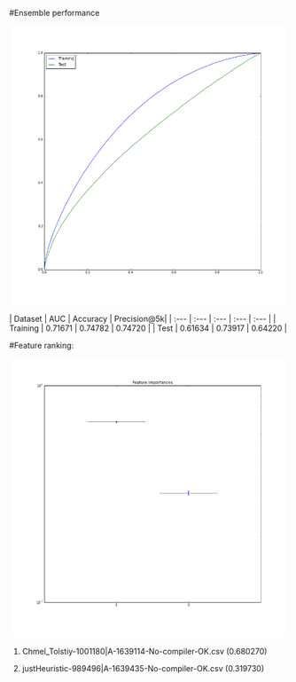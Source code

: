 #Ensemble performance

![](roc_curves.png?raw=true)

| Dataset | AUC | Accuracy | Precision@5k|
| :--- | :--- | :--- | :--- | :--- |
| Training | 0.71671 | 0.74782 | 0.74720 |
| Test | 0.61634 | 0.73917 | 0.64220 |


#Feature ranking:

![](importances.png?raw=true)

1. Chmel_Tolstiy-1001180|A-1639114-No-compiler-OK.csv (0.680270)

2. justHeuristic-989496|A-1639435-No-compiler-OK.csv (0.319730)

